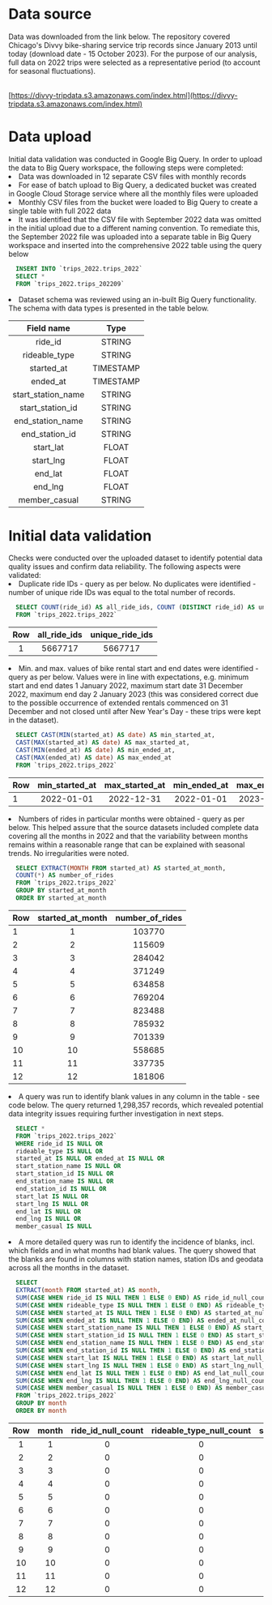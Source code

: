 <h1>Data source</h1>
Data was downloaded from the link below. The repository covered Chicago's Divvy bike-sharing service trip records since January 2013 until today (download date - 15 October 2023). For the purpose of our analysis, full data on 2022 trips were selected as a representative period (to account for seasonal fluctuations).<br>
<br>

[https://divvy-tripdata.s3.amazonaws.com/index.html](https://divvy-tripdata.s3.amazonaws.com/index.html)
<br>
<h1>Data upload</h1>
Initial data validation was conducted in Google Big Query. In order to upload the data to Big Query workspace, the following steps were completed:
  <li>Data was downloaded in 12 separate CSV files with monthly records</li>
  <li>For ease of batch upload to Big Query, a dedicated bucket was created in Google Cloud Storage service where all the monthly files were uploaded</li>
  <li>Monthly CSV files from the bucket were loaded to Big Query to create a single table with full 2022 data</li>
  <li>It was identified that the CSV file with September 2022 data was omitted in the initial upload due to a different naming convention. To remediate this, the September 2022 file was uploaded into a separate table in Big Query workspace and inserted into the comprehensive 2022 table using the query below</li>
  
```sql
  INSERT INTO `trips_2022.trips_2022`
  SELECT *
  FROM `trips_2022.trips_202209`
```

<li>Dataset schema was reviewed using an in-built Big Query functionality. The schema with data types is presented in the table below.</li>

|Field name|Type|
|:--------:|:--:|
|ride_id   |STRING|
|rideable_type|STRING|	
|started_at|TIMESTAMP|
|ended_at|TIMESTAMP|
|start_station_name|STRING|
|start_station_id|STRING|
|end_station_name|STRING|
|end_station_id|STRING|
|start_lat|FLOAT|
|start_lng|FLOAT|
|end_lat|FLOAT|
|end_lng|FLOAT|
|member_casual|STRING|

<h1>Initial data validation</h1>
Checks were conducted over the uploaded dataset to identify potential data quality issues and confirm data reliability.
The following aspects were validated:
  <li>Duplicate ride IDs - query as per below. No duplicates were identified - number of unique ride IDs was equal to the total number of records.</li>

```sql
  SELECT COUNT(ride_id) AS all_ride_ids, COUNT (DISTINCT ride_id) AS unique_ride_ids
  FROM `trips_2022.trips_2022`
```

|Row|all_ride_ids|unique_ride_ids|
|:-:|:----------:|:--------------:|
|1  |5667717     |5667717         |


  <li>Min. and max. values of bike rental start and end dates were identified - query as per below. Values were in line with expectations, e.g. minimum start and end dates 1 January 2022, maximum start date 31 December 2022, maximum end day 2 January 2023 (this was considered correct due to the possible occurrence of extended rentals commenced on 31 December and not closed until after New Year's Day - these trips were kept in the dataset).</li>

```sql
  SELECT CAST(MIN(started_at) AS date) AS min_started_at,
  CAST(MAX(started_at) AS date) AS max_started_at,
  CAST(MIN(ended_at) AS date) AS min_ended_at,
  CAST(MAX(ended_at) AS date) AS max_ended_at
  FROM `trips_2022.trips_2022`
```


|Row|min_started_at|max_started_at|min_ended_at|max_ended_at|
|---|:------------:|:------------:|:----------:|:----------:|
|1	|2022-01-01    |2022-12-31    |  2022-01-01|2023-01-02  |


<li>Numbers of rides in particular months were obtained - query as per below. This helped assure that the source datasets included complete data covering all the months in 2022 and that the variability between months remains within a reasonable range that can be explained with seasonal trends. No irregularities were noted.</li>

```sql
  SELECT EXTRACT(MONTH FROM started_at) AS started_at_month,
  COUNT(*) AS number_of_rides
  FROM `trips_2022.trips_2022`
  GROUP BY started_at_month
  ORDER BY started_at_month
```

|Row|started_at_month|number_of_rides|
|---|:--------------:|:-------------:|
|1	|1               |103770         |
|2	|2               |115609         |
|3  |3               |284042         |
|4  |4               |371249         |
|5  |5               |634858         |
|6  |6               |769204         |
|7	|7               |823488         |
|8	|8               |785932         |
|9  |9               |701339         |
|10 |10              |558685         |
|11	|11              |337735         |
|12	|12              |181806         |

<li>A query was run to identify blank values in any column in the table - see code below. The query returned 1,298,357 records, which revealed potential data integrity issues requiring further investigation in next steps.</li>

```sql
  SELECT *
  FROM `trips_2022.trips_2022`
  WHERE ride_id IS NULL OR
  rideable_type IS NULL OR
  started_at IS NULL OR ended_at IS NULL OR
  start_station_name IS NULL OR
  start_station_id IS NULL OR
  end_station_name IS NULL OR
  end_station_id IS NULL OR
  start_lat IS NULL OR
  start_lng IS NULL OR
  end_lat IS NULL OR
  end_lng IS NULL OR
  member_casual IS NULL
```
<li>A more detailed query was run to identify the incidence of blanks, incl. which fields and in what months had blank values. The query showed that the blanks are found in columns with station names, station IDs and geodata across all the months in the dataset.</li>

```sql
  SELECT
  EXTRACT(month FROM started_at) AS month,
  SUM(CASE WHEN ride_id IS NULL THEN 1 ELSE 0 END) AS ride_id_null_count,
  SUM(CASE WHEN rideable_type IS NULL THEN 1 ELSE 0 END) AS rideable_type_null_count,
  SUM(CASE WHEN started_at IS NULL THEN 1 ELSE 0 END) AS started_at_null_count,
  SUM(CASE WHEN ended_at IS NULL THEN 1 ELSE 0 END) AS ended_at_null_count,
  SUM(CASE WHEN start_station_name IS NULL THEN 1 ELSE 0 END) AS start_station_name_null_count,
  SUM(CASE WHEN start_station_id IS NULL THEN 1 ELSE 0 END) AS start_station_id_null_count,
  SUM(CASE WHEN end_station_name IS NULL THEN 1 ELSE 0 END) AS end_station_name_null_count,
  SUM(CASE WHEN end_station_id IS NULL THEN 1 ELSE 0 END) AS end_station_id_null_count,
  SUM(CASE WHEN start_lat IS NULL THEN 1 ELSE 0 END) AS start_lat_null_count,
  SUM(CASE WHEN start_lng IS NULL THEN 1 ELSE 0 END) AS start_lng_null_count,
  SUM(CASE WHEN end_lat IS NULL THEN 1 ELSE 0 END) AS end_lat_null_count,
  SUM(CASE WHEN end_lng IS NULL THEN 1 ELSE 0 END) AS end_lng_null_count,
  SUM(CASE WHEN member_casual IS NULL THEN 1 ELSE 0 END) AS member_casual_null_count
  FROM `trips_2022.trips_2022`
  GROUP BY month
  ORDER BY month
```


|Row|month|ride_id_null_count|rideable_type_null_count|started_at_null_count|ended_at_null_count|start_station_name_null_count|start_station_id_null_count|end_station_name_null_count|end_station_id_null_count|start_lat_null_count|start_lng_null_count|end_lat_null_count|end_lng_null_count|member_casual_null_count|
|:-:|:-:|:-:|:-:|:-:|:-:|:---:|:---:|:---:|:---:|:-:|:-:|:-:|:-:|:-:|
|1	|1  |0  |0  |0  |0  |16260|16260|17927|17927|0  |0  |86 |86 |0  |
|2	|2  |0  |0  |0  |0  |18580|18580|20355|20355|0  |0  |77 |77 |0  |
|3	|3  |0  |0  |0  |0  |47246|47246|51157|51157|0  |0  |266|266|0  |
|4	|4  |0  |0  |0  |0  |70887|70887|75288|75288|0  |0  |317|317|0  |
|5	|5  |0  |0  |0  |0  |86704|86704|93171|93171|0  |0  |722|722|0  |
|6  |6  |0  |0  |0  |0  |92944|92944|100152|100152|0|0|1055|1055|0  |
|7  |7  |0  |0  |0  |0  |112031|112031|120951|120951|0|0|947|947|0  |
|8  |8  |0  |0  |0  |0  |112037|112037|120522|120522|0|0|843|843|0  |
|9  |9  |0  |0  |0  |0  |103780|103780|111185|111185|0|0|712|712|0  |
|10 |10 |0  |0  |0  |0  |91355 |91355 |96617 |96617 |0|0|475|475|0  |
|11 |11 |0  |0  |0  |0  |51957 |51957 |54259 |54259 |0|0|230|230|0  |
|12 |12 |0  |0  |0  |0  |29283 |29283 |31158 |31158 |0|0|128|128|0  |
